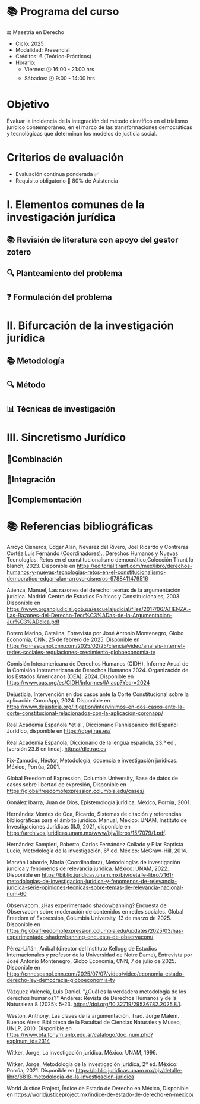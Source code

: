 # 📚 Programa del curso

⚖️ Maestría en Derecho

- Ciclo: 2025
- Modalidad: Presencial
- Créditos: 6 (Teórico-Prácticos)
- Horario:
  - Viernes: 🕓 16:00 - 21:00 hrs
  - Sábados: 🕗 9:00 - 14:00 hrs

# Objetivo
Evaluar la incidencia de la integración del método científico en el trialismo jurídico contemporáneo, en el marco de las transformaciones democráticas y tecnológicas que determinan los modelos de justicia social.

# Criterios de evaluación 

- Evaluación continua ponderada ✅
- Requisito obligatorio 📅 80% de Asistencia

# I. Elementos comunes de la investigación jurídica

## 📚 Revisión de literatura con apoyo del gestor zotero

## 🔍 Planteamiento del problema

## ❓ Formulación del problema


# II. Bifurcación de la investigación jurídica

## 📚 Metodología

## 🔍 Método

## 📊 Técnicas de investigación


# III. Sincretismo Jurídico

## 🔀Combinación

## 🔄Integración

## 🧩Complementación


# 📚 Referencias bibliográficas

Arroyo Cisneros, Edgar Alan, Nevárez del Rivero, Joel Ricardo y Contreras Cortéz Luis Fernándo (Coordinadores)., Derechos Humanos y Nuevas Tecnologías. Retos en el constitucionalismo democrático,Colección Tirant lo blanch, 2023. Disponible en https://editorial.tirant.com/mex/libro/derechos-humanos-y-nuevas-tecnologias-retos-en-el-constitucionalismo-democratico-edgar-alan-arroyo-cisneros-9788411479516

Atienza, Manuel, Las razones del derecho: teorías de la argumentación jurídica. Madrid: Centro de Estudios Políticos y Constitucionales, 2003. Disponible en https://www.organojudicial.gob.pa/escuelajudicial/files/2017/06/ATIENZA.-Las-Razones-del-Derecho-Teor%C3%ADas-de-la-Argumentacion-Jur%C3%ADdica.pdf

Botero Marino, Catalina, Entrevista por José Antonio Montenegro, Globo Economía, CNN, 25 de febrero de 2025. Disponible en https://cnnespanol.cnn.com/2025/02/25/ciencia/video/analisis-internet-redes-sociales-regulaciones-crecimiento-globoeconomia-tv

Comisión Interamericana de Derechos Humanos (CIDH), Informe Anual de la Comisión Interamericana de Derechos Humanos 2024. Organización de los Estados Americanos (OEA), 2024. Disponible en https://www.oas.org/es/CIDH/informes/IA.asp?Year=2024

Dejusticia, Intervención en dos casos ante la Corte Constitucional sobre la aplicación CoronApp, 2024. Disponible en https://www.dejusticia.org/litigation/intervinimos-en-dos-casos-ante-la-corte-constitucional-relacionados-con-la-aplicacion-coronapp/

Real Academia Española *et al., Diccionario Panhispánico del Español Jurídico, disponible en https://dpej.rae.es/

Real Academia Española, Diccionario de la lengua española, 23.ª ed., [versión 23.8 en línea]. https://dle.rae.es

Fix-Zamudio, Héctor, Metodología, docencia e investigación jurídicas. México, Porrúa, 2001.

Global Freedom of Expression, Columbia University, Base de datos de casos sobre libertad de expresión, Disponible en https://globalfreedomofexpression.columbia.edu/cases/

Gonález Ibarra, Juan de Dios, Epistemología jurídica. México, Porrúa, 2001.

Hernández Montes de Oca, Ricardo, Sistemas de citación y referencias bibliográficas para el ámbito jurídico. Manual, México: UNAM, Instituto de Investigaciones Jurídicas (IIJ), 2021, disponible en https://archivos.juridicas.unam.mx/www/bjv/libros/15/7079/1.pdf.

Hernández Sampieri, Roberto, Carlos Fernández Collado y Pilar Baptista Lucio, Metodología de la investigación, 6ª ed. México: McGraw-Hill, 2014.

Marván Laborde, María (Coordinadora), Metodologías de investigación jurídica y fenómenos de relevancia jurídica. México: UNAM, 2022. Disponible en https://biblio.juridicas.unam.mx/bjv/detalle-libro/7161-metodologias-de-investigacion-juridica-y-fenomenos-de-relevancia-juridica-serie-opiniones-tecnicas-sobre-temas-de-relevancia-nacional-num-60

Observacom, ¿Has experimentado shadowbanning? Encuesta de Observacom sobre moderación de contenidos en redes sociales. Global Freedom of Expression, Columbia University, 13 de marzo de 2025. Disponible en https://globalfreedomofexpression.columbia.edu/updates/2025/03/has-experimentado-shadowbanning-encuesta-de-observacom/

Pérez-Liñán, Aníbal (director del Instituto Kellogg de Estudios Internacionales y profesor de la Universidad de Notre Dame), Entrevista por José Antonio Montenegro, Globo Economía, CNN, 7 de julio de 2025. Disponible en https://cnnespanol.cnn.com/2025/07/07/video/video/economia-estado-derecho-ley-democracia-globoeconomia-tv

Vázquez Valencia, Luis Daniel. "¿Cuál es la verdadera metodología de los derechos humanos?" Andares: Revista de Derechos Humanos y de la Naturaleza 8 (2025): 5-23. https://doi.org/10.32719/29536782.2025.8.1.

Weston, Anthony, Las claves de la argumentación. Trad. Jorge Malem. Buenos Aires: Biblioteca de la Facultad de Ciencias Naturales y Museo, UNLP, 2010. Disponible en https://www.bfa.fcnym.unlp.edu.ar/catalogo/doc_num.php?explnum_id=2314

Witker, Jorge, La investigación jurídica. México: UNAM, 1996.

Witker, Jorge, Metodología de la investigación jurídica, 2ª ed. México: Porrúa, 2021. Disponible en https://biblio.juridicas.unam.mx/bjv/detalle-libro/6818-metodologia-de-la-investigacion-juridica

World Justice Project, Índice de Estado de Derecho en México, Disponible en https://worldjusticeproject.mx/indice-de-estado-de-derecho-en-mexico/


